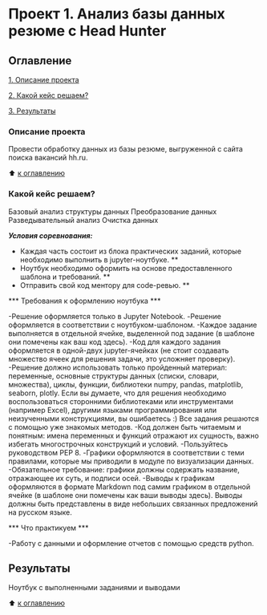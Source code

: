 # Проект 1. Анализ базы данных резюме c Head Hunter


## Оглавление

[1. Описание проекта](https://github.com/santyskill/Homework/blob/main/project_1/README.md#описание-проекта)

[2. Какой кейс решаем?](https://github.com/santyskill/Homework/blob/main/project_1/README.md#какой-кейс-решаем)

[3. Результаты](https://github.com/santyskill/Homework/blob/main/project_1/README.md#результаты)


### Описание проекта

Провести обработку данных из базы резюме, выгруженной с сайта поиска вакансий hh.ru.

:arrow_up: [к оглавлению](https://github.com/santyskill/Homework/blob/main/project_1/README.md#оглавление)



### Какой кейс решаем?
Базовый анализ структуры данных
Преобразование данных
Разведывательный анализ
Очистка данных

***Условия соревнования:***

- Каждая часть состоит из блока практических заданий, которые необходимо выполнить в jupyter-ноутбуке. **
- Ноутбук необходимо оформить на основе предоставленного шаблона и требований. **
- Отправить свой код ментору для code-ревью. **

*** Требования к оформлению ноутбука ***

-Решение оформляется только в Jupyter Notebook.
-Решение оформляется в соответствии с ноутбуком-шаблоном.
-Каждое задание выполняется в отдельной ячейке, выделенной под задание (в шаблоне они помечены как ваш код здесь).
-Код для каждого задания оформляется в одной-двух jupyter-ячейках (не стоит создавать множество ячеек для решения задачи, это усложняет проверку).
-Решение должно использовать только пройденный материал: переменные, основные структуры данных (списки, словари, множества), циклы, функции, библиотеки numpy, pandas, matplotlib, seaborn, plotly. Если вы думаете, что для решения необходимо воспользоваться сторонними библиотеками или инструментами (например Excel), другими языками программирования или неизученными конструкциями, вы ошибаетесь :) Все задания решаются с помощью уже знакомых методов.
-Код должен быть читаемым и понятным: имена переменных и функций отражают их сущность, важно избегать многострочных конструкций и условий.
-Пользуйтесь руководством PEP 8.
-Графики оформляются в соответствии с теми правилами, которые мы приводили в модуле по визуализации данных.
-Обязательное требование: графики должны содержать название, отражающее их суть, и подписи осей.
-Выводы к графикам оформляются в формате Markdown под самим графиком в отдельной ячейке (в шаблоне они помечены как ваши выводы здесь). Выводы должны быть представлены в виде небольших связанных предложений на русском языке.

*** Что практикуем ***

-Работу с данными и оформление отчетов с помощью средств python.


## Результаты

Ноутбук с выполненными заданиями и выводами

:arrow_up: [к оглавлению](https://github.com/santyskill/Homework/blob/main/project_1/README.md#оглавление)